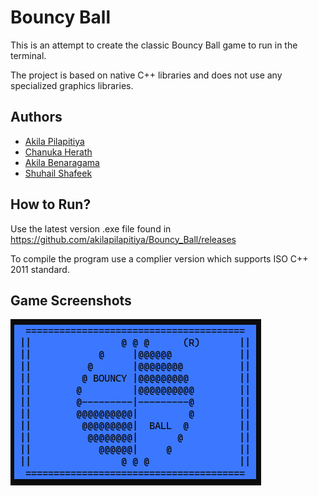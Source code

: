 
# Bouncy Ball

This is an attempt to create the classic Bouncy Ball game to run in the terminal. 

The project is based on native C++ libraries and does not use any specialized graphics libraries.


## Authors

- [Akila Pilapitiya](https://github.com/akilapilapitiya)
- [Chanuka Herath](https://github.com/herathhmmc)
- [Akila Benaragama](https://github.com/Benaragama-003)
- [Shuhail Shafeek](https://github.com/Shuhail-hub)

## How to Run?

Use the latest version .exe file found in https://github.com/akilapilapitiya/Bouncy_Ball/releases

To compile the program use a complier version which supports ISO C++ 2011 standard.


## Game Screenshots

![Logo Design](https://github.com/akilapilapitiya/Bouncy_Ball/blob/main/Screenshots/logoDesign.png)


